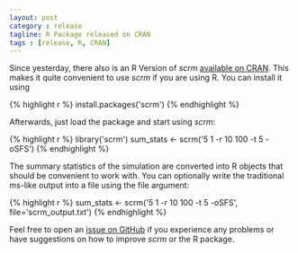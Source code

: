 ```yaml
---
layout: post
category : release
tagline: R Package released on CRAN
tags : [release, R, CRAN]
---
```


Since yesterday, there also is an R Version of _scrm_ 
[available on CRAN](http://cran.r-project.org/web/packages/scrm). This makes it
quite convenient to use _scrm_ if you are using R. You can install it using

{% highlight r %}
install.packages('scrm')
{% endhighlight %}

Afterwards, just load the package and start using _scrm_:

{% highlight r %}
library('scrm')
sum_stats <- scrm('5 1 -r 10 100 -t 5 -oSFS')
{% endhighlight %}

The summary statistics of the simulation are converted into R objects that
should be convenient to work with. You can optionally write the traditional ms-like
output into a file using the file argument:

{% highlight r %}
sum_stats <- scrm('5 1 -r 10 100 -t 5 -oSFS', 
                  file='scrm_output.txt')
{% endhighlight %}

Feel free to open an [issue on GitHub](https://github.com/scrm/scrm-r/issues) if
you experience any problems or have suggestions on how to improve _scrm_ or the 
R package. 
